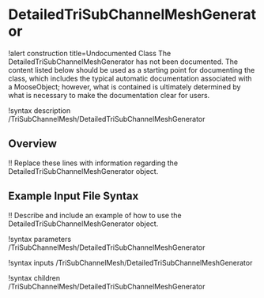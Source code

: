 # DetailedTriSubChannelMeshGenerator

!alert construction title=Undocumented Class
The DetailedTriSubChannelMeshGenerator has not been documented. The content listed below should be used as a starting point for
documenting the class, which includes the typical automatic documentation associated with a
MooseObject; however, what is contained is ultimately determined by what is necessary to make the
documentation clear for users.

!syntax description /TriSubChannelMesh/DetailedTriSubChannelMeshGenerator

## Overview

!! Replace these lines with information regarding the DetailedTriSubChannelMeshGenerator object.

## Example Input File Syntax

!! Describe and include an example of how to use the DetailedTriSubChannelMeshGenerator object.

!syntax parameters /TriSubChannelMesh/DetailedTriSubChannelMeshGenerator

!syntax inputs /TriSubChannelMesh/DetailedTriSubChannelMeshGenerator

!syntax children /TriSubChannelMesh/DetailedTriSubChannelMeshGenerator
